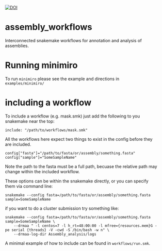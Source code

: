 [![DOI](https://zenodo.org/badge/288580731.svg)](https://zenodo.org/badge/latestdoi/288580731)
# assembly_workflows
Interconnected snakemake workflows for annotation and analysis of assemblies.

# Running minimiro
To run `minimiro` please see the example and directions in `examples/minimiro/`

# including a workflow
To include a workflow (e.g. mask.smk) just add the following to you snakemake near the top:
```
include: "/path/to/workflows/mask.smk"
```
All the workflows here expect two things to exist in the config before they are included. 
```
config["fasta"]="/path/to/fasta/or/assembly/something.fasta"
config["sample"]="SomeSampleName"
```
Note the path to the fasta must be a full path, becuase the relative path may change within the included workflow.

These options can be within the snakemake directly, or you can specify them via command line:
```
snakemake --config fasta=/path/to/fasta/or/assembly/something.fasta sample=SomeSampleName
```
if you want to do a cluster submission try something like:
```
snakemake --config fasta=/path/to/fasta/or/assembly/something.fasta sample=SomeSampleName \
    --drmaa " -l centos=7 -l h_rt=48:00:00 -l mfree={resources.mem}G -pe serial {threads} -V -cwd -S /bin/bash -w n" \
    --drmaa-log-dir Assembly_analysis/logs

```

A minimal example of how to include can be found in `workflows/run.smk`.
